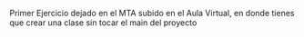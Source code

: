 Primer Ejercicio dejado en el MTA subido en el Aula Virtual, en donde tienes que crear una clase sin tocar el main del proyecto
